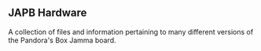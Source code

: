 ## JAPB Hardware
A collection of files and information pertaining to many different versions of the Pandora's Box Jamma board.


